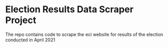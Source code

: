 # Election Results Data Scraper Project
The repo contains code to scrape the eci website for results of the election conducted in April 2021
